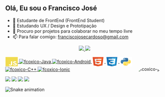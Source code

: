 ## Olá, Eu sou o Francisco José

- 🔭 Estudante de FrontEnd (FrontEnd Student)
- 🌱 Estudando UX / Design e Prototipação 
- 👯 Procuro por projetos para colaborar no meu tempo livre
- 📫 Para falar comigo: franciscojosecardoso@gmail.com

<!-- Git Status --> 
<div align="center">
  <a href="https://github.com/fcoxico">
  <img height="180em" src="https://github-readme-stats.vercel.app/api?username=fcoxico&show_icons=true&theme=tokyonight&include_all_commits=true&count_private=true"/>
  <img height="180em" src="https://github-readme-stats.vercel.app/api/top-langs/?username=fcoxico&layout=compact&langs_count=7&theme=tokyonight"/>
</div>

<!-- Git Icons --> 
  <div style="display: inline_block"><br>
  <img align="center" alt="fcoxico-Js" height="30" width="40" src="https://raw.githubusercontent.com/devicons/devicon/master/icons/javascript/javascript-plain.svg">
  <img align="center" alt="fcoxico-Java" height="30" width="40" src="https://cdn.jsdelivr.net/gh/devicons/devicon/icons/java/java-original.svg">
  <img align="center" alt="fcoxico-Android" height="30" width="40" src="https://cdn.jsdelivr.net/gh/devicons/devicon/icons/android/android-original-wordmark.svg">
  <img align="center" alt="fcoxico-HTML" height="30" width="40" src="https://raw.githubusercontent.com/devicons/devicon/master/icons/html5/html5-original.svg">
  <img align="center" alt="fcoxico-CSS" height="30" width="40" src="https://raw.githubusercontent.com/devicons/devicon/master/icons/css3/css3-original.svg">
  <img align="center" alt="fcoxico-Python" height="30" width="40" src="https://raw.githubusercontent.com/devicons/devicon/master/icons/python/python-original.svg">
  <img align="center" alt="fcoxico-C++" height="30" width="40" src="https://cdn.jsdelivr.net/gh/devicons/devicon/icons/cplusplus/cplusplus-original.svg">   
  <img align="center" alt="fcoxico-Ionic" height="30" width="40" src="https://cdn.jsdelivr.net/gh/devicons/devicon/icons/ionic/ionic-original.svg">
  <img align="right" alt="fcoxico-pic" height="150" style="border-radius:50px;" src="https://media.giphy.com/media/NNR8aaleXlI3e/giphy.gif">
    
 

<!-- Social Media Links --> 
 
  <br>
  <div> 

  <a href="https://instagram.com/fcoxico" target="_blank"><img src="https://img.shields.io/badge/-Instagram-%23E4405F?style=for-the-badge&logo=instagram&logoColor=white" target="_blank"></a>
 <a href="https://discord.gg/wagxzStdcR" target="_blank"><img src="https://img.shields.io/badge/Discord-7289DA?style=for-the-badge&logo=discord&logoColor=white" target="_blank"></a> 
  <a href = "mailto:franciscojosecardoso@gmail.com"><img src="https://img.shields.io/badge/-Gmail-%23333?style=for-the-badge&logo=gmail&logoColor=white" target="_blank"></a>
  <a href="https://www.linkedin.com/in/franciscojcardoso/" target="_blank"><img src="https://img.shields.io/badge/-LinkedIn-%230077B5?style=for-the-badge&logo=linkedin&logoColor=white" target="_blank"></a> 
 
  ![Snake animation](https://github.com/fcoxico/fcoxico/blob/output/github-contribution-grid-snake.svg)
 
</div>
